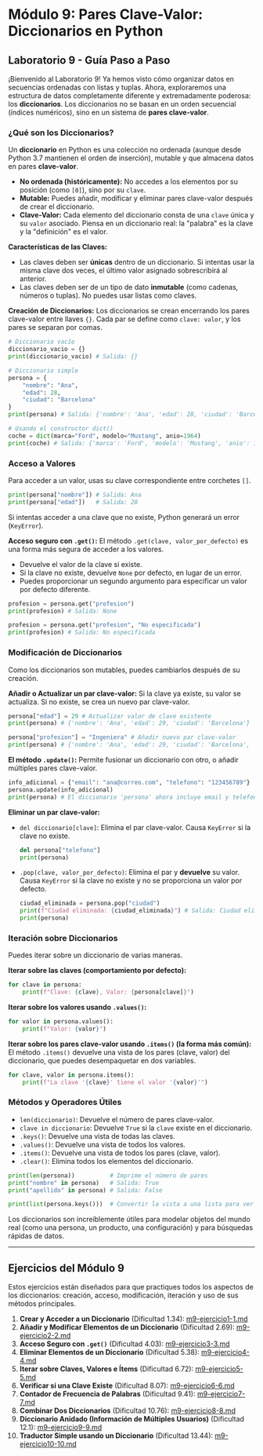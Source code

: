 # Módulo 9: Pares Clave-Valor: Diccionarios en Python

## Laboratorio 9 - Guía Paso a Paso

¡Bienvenido al Laboratorio 9! Ya hemos visto cómo organizar datos en secuencias ordenadas con listas y tuplas. Ahora, exploraremos una estructura de datos completamente diferente y extremadamente poderosa: los **diccionarios**. Los diccionarios no se basan en un orden secuencial (índices numéricos), sino en un sistema de **pares clave-valor**.

### ¿Qué son los Diccionarios?
Un **diccionario** en Python es una colección no ordenada (aunque desde Python 3.7 mantienen el orden de inserción), mutable y que almacena datos en pares **clave-valor**.
*   **No ordenada (históricamente):** No accedes a los elementos por su posición (como `[0]`), sino por su `clave`.
*   **Mutable:** Puedes añadir, modificar y eliminar pares clave-valor después de crear el diccionario.
*   **Clave-Valor:** Cada elemento del diccionario consta de una `clave` única y su `valor` asociado. Piensa en un diccionario real: la "palabra" es la clave y la "definición" es el valor.

**Características de las Claves:**
*   Las claves deben ser **únicas** dentro de un diccionario. Si intentas usar la misma clave dos veces, el último valor asignado sobrescribirá al anterior.
*   Las claves deben ser de un tipo de dato **inmutable** (como cadenas, números o tuplas). No puedes usar listas como claves.

**Creación de Diccionarios:**
Los diccionarios se crean encerrando los pares clave-valor entre llaves `{}`. Cada par se define como `clave: valor`, y los pares se separan por comas.
```python
# Diccionario vacío
diccionario_vacio = {}
print(diccionario_vacio) # Salida: {}

# Diccionario simple
persona = {
    "nombre": "Ana",
    "edad": 28,
    "ciudad": "Barcelona"
}
print(persona) # Salida: {'nombre': 'Ana', 'edad': 28, 'ciudad': 'Barcelona'}

# Usando el constructor dict()
coche = dict(marca="Ford", modelo="Mustang", anio=1964)
print(coche) # Salida: {'marca': 'Ford', 'modelo': 'Mustang', 'anio': 1964}
```

### Acceso a Valores
Para acceder a un valor, usas su clave correspondiente entre corchetes `[]`.
```python
print(persona["nombre"]) # Salida: Ana
print(persona["edad"])   # Salida: 28
```
Si intentas acceder a una clave que no existe, Python generará un error (`KeyError`).

**Acceso seguro con `.get()`:**
El método `.get(clave, valor_por_defecto)` es una forma más segura de acceder a los valores.
*   Devuelve el valor de la clave si existe.
*   Si la clave no existe, devuelve `None` por defecto, en lugar de un error.
*   Puedes proporcionar un segundo argumento para especificar un valor por defecto diferente.
```python
profesion = persona.get("profesion")
print(profesion) # Salida: None

profesion = persona.get("profesion", "No especificada")
print(profesion) # Salida: No especificada
```

### Modificación de Diccionarios
Como los diccionarios son mutables, puedes cambiarlos después de su creación.

**Añadir o Actualizar un par clave-valor:**
Si la clave ya existe, su valor se actualiza. Si no existe, se crea un nuevo par clave-valor.
```python
persona["edad"] = 29 # Actualizar valor de clave existente
print(persona) # {'nombre': 'Ana', 'edad': 29, 'ciudad': 'Barcelona'}

persona["profesion"] = "Ingeniera" # Añadir nuevo par clave-valor
print(persona) # {'nombre': 'Ana', 'edad': 29, 'ciudad': 'Barcelona', 'profesion': 'Ingeniera'}
```
**El método `.update()`:**
Permite fusionar un diccionario con otro, o añadir múltiples pares clave-valor.
```python
info_adicional = {"email": "ana@correo.com", "telefono": "123456789"}
persona.update(info_adicional)
print(persona) # El diccionario 'persona' ahora incluye email y telefono
```

**Eliminar un par clave-valor:**
*   `del diccionario[clave]`: Elimina el par clave-valor. Causa `KeyError` si la clave no existe.
    ```python
    del persona["telefono"]
    print(persona)
    ```
*   `.pop(clave, valor_por_defecto)`: Elimina el par y **devuelve** su valor. Causa `KeyError` si la clave no existe y no se proporciona un valor por defecto.
    ```python
    ciudad_eliminada = persona.pop("ciudad")
    print(f"Ciudad eliminada: {ciudad_eliminada}") # Salida: Ciudad eliminada: Barcelona
    print(persona)
    ```

### Iteración sobre Diccionarios
Puedes iterar sobre un diccionario de varias maneras.

**Iterar sobre las claves (comportamiento por defecto):**
```python
for clave in persona:
    print(f"Clave: {clave}, Valor: {persona[clave]}")
```

**Iterar sobre los valores usando `.values()`:**
```python
for valor in persona.values():
    print(f"Valor: {valor}")
```

**Iterar sobre los pares clave-valor usando `.items()` (la forma más común):**
El método `.items()` devuelve una vista de los pares (clave, valor) del diccionario, que puedes desempaquetar en dos variables.
```python
for clave, valor in persona.items():
    print(f"La clave '{clave}' tiene el valor '{valor}'")
```

### Métodos y Operadores Útiles
*   `len(diccionario)`: Devuelve el número de pares clave-valor.
*   `clave in diccionario`: Devuelve `True` si la `clave` existe en el diccionario.
*   `.keys()`: Devuelve una vista de todas las claves.
*   `.values()`: Devuelve una vista de todos los valores.
*   `.items()`: Devuelve una vista de todos los pares (clave, valor).
*   `.clear()`: Elimina todos los elementos del diccionario.

```python
print(len(persona))          # Imprime el número de pares
print("nombre" in persona)   # Salida: True
print("apellido" in persona) # Salida: False

print(list(persona.keys()))  # Convertir la vista a una lista para ver las claves
```

Los diccionarios son increíblemente útiles para modelar objetos del mundo real (como una persona, un producto, una configuración) y para búsquedas rápidas de datos.

---

## Ejercicios del Módulo 9

Estos ejercicios están diseñados para que practiques todos los aspectos de los diccionarios: creación, acceso, modificación, iteración y uso de sus métodos principales.

1.  **Crear y Acceder a un Diccionario** (Dificultad 1.34): [m9-ejercicio1-1.md](m9-ejercicio1-1.md)
2.  **Añadir y Modificar Elementos de un Diccionario** (Dificultad 2.69): [m9-ejercicio2-2.md](m9-ejercicio2-2.md)
3.  **Acceso Seguro con `.get()`** (Dificultad 4.03): [m9-ejercicio3-3.md](m9-ejercicio3-3.md)
4.  **Eliminar Elementos de un Diccionario** (Dificultad 5.38): [m9-ejercicio4-4.md](m9-ejercicio4-4.md)
5.  **Iterar sobre Claves, Valores e Ítems** (Dificultad 6.72): [m9-ejercicio5-5.md](m9-ejercicio5-5.md)
6.  **Verificar si una Clave Existe** (Dificultad 8.07): [m9-ejercicio6-6.md](m9-ejercicio6-6.md)
7.  **Contador de Frecuencia de Palabras** (Dificultad 9.41): [m9-ejercicio7-7.md](m9-ejercicio7-7.md)
8.  **Combinar Dos Diccionarios** (Dificultad 10.76): [m9-ejercicio8-8.md](m9-ejercicio8-8.md)
9.  **Diccionario Anidado (Información de Múltiples Usuarios)** (Dificultad 12.1): [m9-ejercicio9-9.md](m9-ejercicio9-9.md)
10. **Traductor Simple usando un Diccionario** (Dificultad 13.44): [m9-ejercicio10-10.md](m9-ejercicio10-10.md)

```
